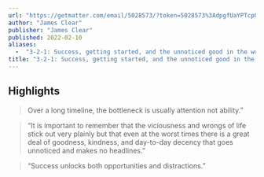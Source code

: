 ```yaml
---
url: "https://getmatter.com/email/5028573/?token=5028573%3AdpgfUaYPTcpOfZ4rC1M6JwrUd98"
author: "James Clear"
publisher: "James Clear"
published: 2022-02-10
aliases:
  -  "3-2-1: Success, getting started, and the unnoticed good in the world"
title: "3-2-1: Success, getting started, and the unnoticed good in the world"
---
```


## Highlights
> Over a long timeline, the bottleneck is usually attention not ability.”

> “It is important to remember that the viciousness and wrongs of life stick out very plainly but that even at the worst times there is a great deal of goodness, kindness, and day-to-day decency that goes unnoticed and makes no headlines.”

> “Success unlocks both opportunities and distractions.”

